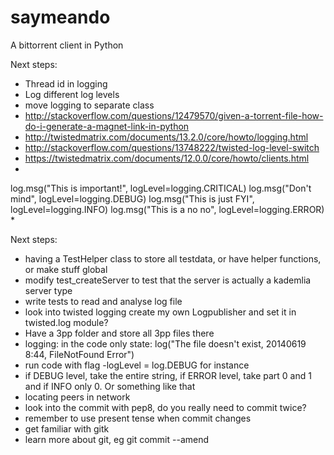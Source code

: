 saymeando
=========

A bittorrent client in Python


Next steps:
* Thread id in logging
* Log different log levels
* move logging to separate class
* http://stackoverflow.com/questions/12479570/given-a-torrent-file-how-do-i-generate-a-magnet-link-in-python
* http://twistedmatrix.com/documents/13.2.0/core/howto/logging.html
* http://stackoverflow.com/questions/13748222/twisted-log-level-switch
* https://twistedmatrix.com/documents/12.0.0/core/howto/clients.html
* 

log.msg("This is important!", logLevel=logging.CRITICAL)
log.msg("Don't mind", logLevel=logging.DEBUG)
log.msg("This is just FYI", logLevel=logging.INFO)
log.msg("This is a no no", logLevel=logging.ERROR)
* 

Next steps:
- having a TestHelper class to store all testdata, or have helper functions, or make stuff global
- modify test_createServer to test that the server is actually a kademlia server type
- write tests to read and analyse log file
- look into twisted logging create my own Logpublisher and set it in twisted.log module?
- Have a 3pp folder and store all 3pp files there
- logging: in the code only state: log("The file doesn't exist, 20140619 8:44, FileNotFound Error")
- run code with flag -logLevel = log.DEBUG for instance
- if DEBUG level, take the entire string, if ERROR level, take part 0 and 1 and if INFO only 0. Or something like that
- locating peers in network
- look into the commit with pep8, do you really need to commit twice?
- remember to use present tense when commit changes
- get familiar with gitk
- learn more about git, eg git commit --amend
